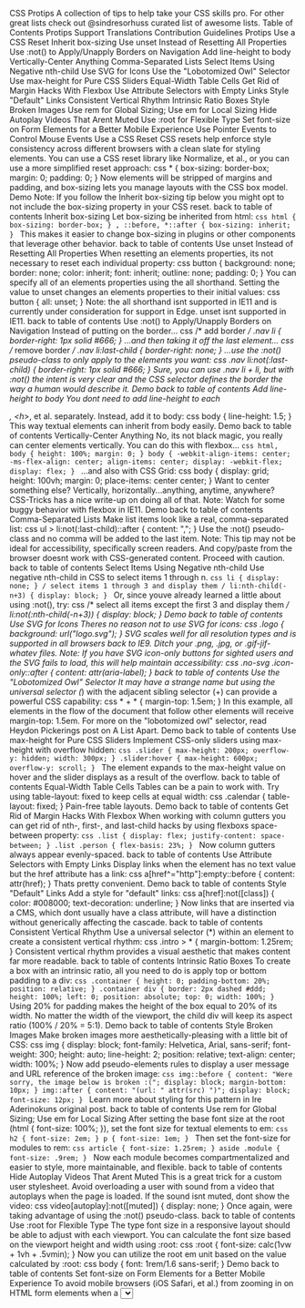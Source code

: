 CSS Protips A collection of tips to help take your CSS skills pro. For other great lists check out @sindresorhuss curated list of awesome lists. Table of Contents Protips Support Translations Contribution Guidelines Protips Use a CSS Reset Inherit box-sizing Use unset Instead of Resetting All Properties Use :not() to Apply/Unapply Borders on Navigation Add line-height to body Vertically-Center Anything Comma-Separated Lists Select Items Using Negative nth-child Use SVG for Icons Use the "Lobotomized Owl" Selector Use max-height for Pure CSS Sliders Equal-Width Table Cells Get Rid of Margin Hacks With Flexbox Use Attribute Selectors with Empty Links Style "Default" Links Consistent Vertical Rhythm Intrinsic Ratio Boxes Style Broken Images Use rem for Global Sizing; Use em for Local Sizing Hide Autoplay Videos That Arent Muted Use :root for Flexible Type Set font-size on Form Elements for a Better Mobile Experience Use Pointer Events to Control Mouse Events Use a CSS Reset CSS resets help enforce style consistency across different browsers with a clean slate for styling elements. You can use a CSS reset library like Normalize, et al., or you can use a more simplified reset approach: css * { box-sizing: border-box; margin: 0; padding: 0; } Now elements will be stripped of margins and padding, and box-sizing lets you manage layouts with the CSS box model. Demo Note: If you follow the Inherit box-sizing tip below you might opt to not include the box-sizing property in your CSS reset. back to table of contents Inherit box-sizing Let box-sizing be inherited from html: ```css html { box-sizing: border-box; } , ::before, *::after { box-sizing: inherit; } ``` This makes it easier to change box-sizing in plugins or other components that leverage other behavior. back to table of contents Use unset Instead of Resetting All Properties When resetting an elements properties, its not necessary to reset each individual property: css button { background: none; border: none; color: inherit; font: inherit; outline: none; padding: 0; } You can specify all of an elements properties using the all shorthand. Setting the value to unset changes an elements properties to their initial values: css button { all: unset; } Note: the all shorthand isnt supported in IE11 and is currently under consideration for support in Edge. unset isnt supported in IE11. back to table of contents Use :not() to Apply/Unapply Borders on Navigation Instead of putting on the border... css /* add border */ .nav li { border-right: 1px solid #666; } ...and then taking it off the last element... css /* remove border */ .nav li:last-child { border-right: none; } ...use the :not() pseudo-class to only apply to the elements you want: css .nav li:not(:last-child) { border-right: 1px solid #666; } Sure, you can use .nav li + li, but with :not() the intent is very clear and the CSS selector defines the border the way a human would describe it. Demo back to table of contents Add line-height to body You dont need to add line-height to each <p>, <h*>, et al. separately. Instead, add it to body: css body { line-height: 1.5; } This way textual elements can inherit from body easily. Demo back to table of contents Vertically-Center Anything No, its not black magic, you really can center elements vertically. You can do this with flexbox... ```css html, body { height: 100%; margin: 0; } body { -webkit-align-items: center; -ms-flex-align: center; align-items: center; display: -webkit-flex; display: flex; } ``` ...and also with CSS Grid: css body { display: grid; height: 100vh; margin: 0; place-items: center center; } Want to center something else? Vertically, horizontally...anything, anytime, anywhere? CSS-Tricks has a nice write-up on doing all of that. Note: Watch for some buggy behavior with flexbox in IE11. Demo back to table of contents Comma-Separated Lists Make list items look like a real, comma-separated list: css ul > li:not(:last-child)::after { content: ","; } Use the :not() pseudo-class and no comma will be added to the last item. Note: This tip may not be ideal for accessibility, specifically screen readers. And copy/paste from the browser doesnt work with CSS-generated content. Proceed with caution. back to table of contents Select Items Using Negative nth-child Use negative nth-child in CSS to select items 1 through n. ```css li { display: none; } / select items 1 through 3 and display them / li:nth-child(-n+3) { display: block; } ``` Or, since youve already learned a little about using :not(), try: css /* select all items except the first 3 and display them */ li:not(:nth-child(-n+3)) { display: block; } Demo back to table of contents Use SVG for Icons Theres no reason not to use SVG for icons: css .logo { background: url("logo.svg"); } SVG scales well for all resolution types and is supported in all browsers back to IE9. Ditch your .png, .jpg, or .gif-jif-whatev files. Note: If you have SVG icon-only buttons for sighted users and the SVG fails to load, this will help maintain accessibility: css .no-svg .icon-only::after { content: attr(aria-label); } back to table of contents Use the "Lobotomized Owl" Selector It may have a strange name but using the universal selector (*) with the adjacent sibling selector (+) can provide a powerful CSS capability: css * + * { margin-top: 1.5em; } In this example, all elements in the flow of the document that follow other elements will receive margin-top: 1.5em. For more on the "lobotomized owl" selector, read Heydon Pickerings post on A List Apart. Demo back to table of contents Use max-height for Pure CSS Sliders Implement CSS-only sliders using max-height with overflow hidden: ```css .slider { max-height: 200px; overflow-y: hidden; width: 300px; } .slider:hover { max-height: 600px; overflow-y: scroll; } ``` The element expands to the max-height value on hover and the slider displays as a result of the overflow. back to table of contents Equal-Width Table Cells Tables can be a pain to work with. Try using table-layout: fixed to keep cells at equal width: css .calendar { table-layout: fixed; } Pain-free table layouts. Demo back to table of contents Get Rid of Margin Hacks With Flexbox When working with column gutters you can get rid of nth-, first-, and last-child hacks by using flexboxs space-between property: ```css .list { display: flex; justify-content: space-between; } .list .person { flex-basis: 23%; } ``` Now column gutters always appear evenly-spaced. back to table of contents Use Attribute Selectors with Empty Links Display links when the <a> element has no text value but the href attribute has a link: css a[href^="http"]:empty::before { content: attr(href); } Thats pretty convenient. Demo back to table of contents Style "Default" Links Add a style for "default" links: css a[href]:not([class]) { color: #008000; text-decoration: underline; } Now links that are inserted via a CMS, which dont usually have a class attribute, will have a distinction without generically affecting the cascade. back to table of contents Consistent Vertical Rhythm Use a universal selector (*) within an element to create a consistent vertical rhythm: css .intro > * { margin-bottom: 1.25rem; } Consistent vertical rhythm provides a visual aesthetic that makes content far more readable. back to table of contents Intrinsic Ratio Boxes To create a box with an intrinsic ratio, all you need to do is apply top or bottom padding to a div: ```css .container { height: 0; padding-bottom: 20%; position: relative; } .container div { border: 2px dashed #ddd; height: 100%; left: 0; position: absolute; top: 0; width: 100%; } ``` Using 20% for padding makes the height of the box equal to 20% of its width. No matter the width of the viewport, the child div will keep its aspect ratio (100% / 20% = 5:1). Demo back to table of contents Style Broken Images Make broken images more aesthetically-pleasing with a little bit of CSS: css img { display: block; font-family: Helvetica, Arial, sans-serif; font-weight: 300; height: auto; line-height: 2; position: relative; text-align: center; width: 100%; } Now add pseudo-elements rules to display a user message and URL reference of the broken image: ```css img::before { content: "Were sorry, the image below is broken :("; display: block; margin-bottom: 10px; } img::after { content: "(url: " attr(src) ")"; display: block; font-size: 12px; } ``` Learn more about styling for this pattern in Ire Aderinokuns original post. back to table of contents Use rem for Global Sizing; Use em for Local Sizing After setting the base font size at the root (html { font-size: 100%; }), set the font size for textual elements to em: ```css h2 { font-size: 2em; } p { font-size: 1em; } ``` Then set the font-size for modules to rem: ```css article { font-size: 1.25rem; } aside .module { font-size: .9rem; } ``` Now each module becomes compartmentalized and easier to style, more maintainable, and flexible. back to table of contents Hide Autoplay Videos That Arent Muted This is a great trick for a custom user stylesheet. Avoid overloading a user with sound from a video that autoplays when the page is loaded. If the sound isnt muted, dont show the video: css video[autoplay]:not([muted]) { display: none; } Once again, were taking advantage of using the :not() pseudo-class. back to table of contents Use :root for Flexible Type The type font size in a responsive layout should be able to adjust with each viewport. You can calculate the font size based on the viewport height and width using :root: css :root { font-size: calc(1vw + 1vh + .5vmin); } Now you can utilize the root em unit based on the value calculated by :root: css body { font: 1rem/1.6 sans-serif; } Demo back to table of contents Set font-size on Form Elements for a Better Mobile Experience To avoid mobile browsers (iOS Safari, et al.) from zooming in on HTML form elements when a <select> drop-down is tapped, add font-size to the selector rule: css input[type="text"], input[type="number"], select, textarea { font-size: 16px; } :dancer: back to table of contents Use Pointer Events to Control Mouse Events Pointer events allow you to specifiy how the mouse interacts with the element its touching. To disable the default pointer event on a button, for instance: css .button-disabled { opacity: .5; pointer-events: none; } Its that simple. back to table of contents Support Current versions of Chrome, Firefox, Safari, Opera, Edge, and IE11. back to table of contents Translations 简体中文 正體中文 Deutsche Español Français ગુજરાતી Italiano 日本語 한국어 Polskie Português do Brasil Português do Europe Русский back to table of contents